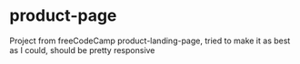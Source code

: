 # product-page
Project from freeCodeCamp product-landing-page, tried to make it as best as I could, should be pretty responsive
